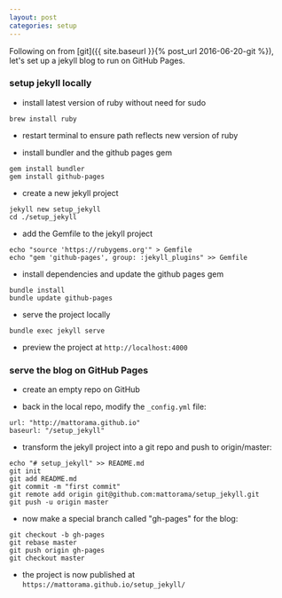 ```yaml
---
layout: post
categories: setup
---
```

Following on from [git]({{ site.baseurl }}{% post_url 2016-06-20-git %}), let's set up a jekyll blog to run on GitHub Pages.

### setup jekyll locally

* install latest version of ruby without need for sudo

```
brew install ruby
```
* restart terminal to ensure path reflects new version of ruby

* install bundler and the github pages gem

```
gem install bundler
gem install github-pages
```

* create a new jekyll project

```
jekyll new setup_jekyll
cd ./setup_jekyll
```

* add the Gemfile to the jekyll project

```
echo "source 'https://rubygems.org'" > Gemfile
echo "gem 'github-pages', group: :jekyll_plugins" >> Gemfile
```

* install dependencies and update the github pages gem

```
bundle install
bundle update github-pages
```

* serve the project locally

```
bundle exec jekyll serve
```

* preview the project at ```http://localhost:4000```

### serve the blog on GitHub Pages

* create an empty repo on GitHub

* back in the local repo, modify the ```_config.yml``` file:

```
url: "http://mattorama.github.io"
baseurl: "/setup_jekyll"
```

* transform the jekyll project into a git repo and push to origin/master:

```
echo "# setup_jekyll" >> README.md
git init
git add README.md
git commit -m "first commit"
git remote add origin git@github.com:mattorama/setup_jekyll.git
git push -u origin master
```

* now make a special branch called "gh-pages" for the blog:

```
git checkout -b gh-pages
git rebase master
git push origin gh-pages
git checkout master
```

* the project is now published at ```https://mattorama.github.io/setup_jekyll/```
